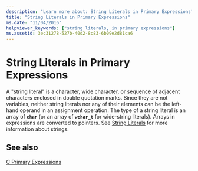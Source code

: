 ```yaml
---
description: "Learn more about: String Literals in Primary Expressions"
title: "String Literals in Primary Expressions"
ms.date: "11/04/2016"
helpviewer_keywords: ["string literals, in primary expressions"]
ms.assetid: 3ec31278-527b-40d2-8c83-6b09e2d81ca6
---
```

# String Literals in Primary Expressions

A "string literal" is a character, wide character, or sequence of adjacent characters enclosed in double quotation marks. Since they are not variables, neither string literals nor any of their elements can be the left-hand operand in an assignment operation. The type of a string literal is an array of **`char`** (or an array of **`wchar_t`** for wide-string literals). Arrays in expressions are converted to pointers. See [String Literals](../c-language/c-string-literals.md) for more information about strings.

## See also

[C Primary Expressions](../c-language/c-primary-expressions.md)
